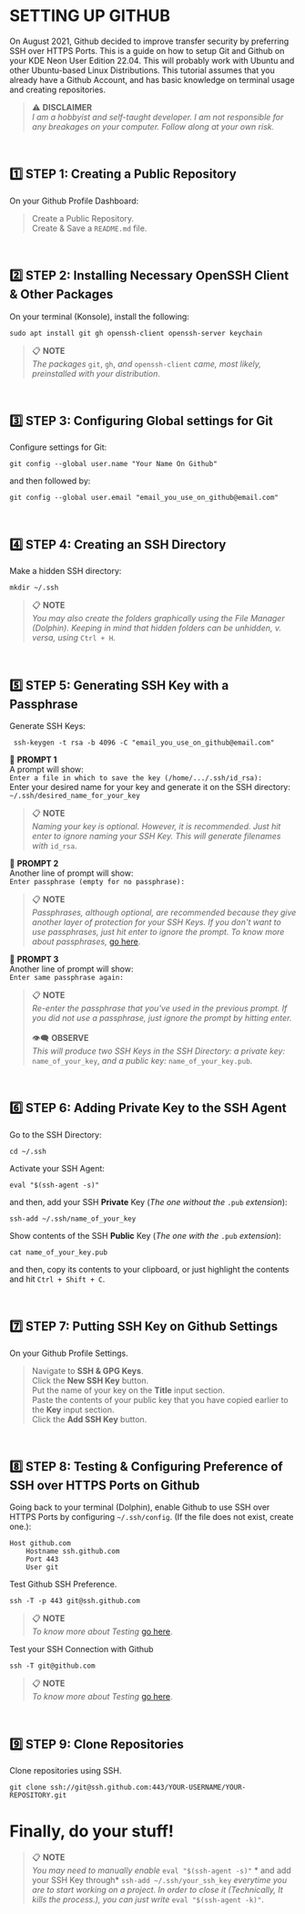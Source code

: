 # SETTING UP GITHUB
On August 2021, Github decided to improve transfer security by preferring SSH over HTTPS Ports. This is a guide on how to setup Git and Github on your KDE Neon User Edition 22.04. This will probably work with Ubuntu and other Ubuntu-based Linux Distributions. This tutorial assumes that you already have a Github Account, and has basic knowledge on terminal usage and creating repositories. <br/>
> :warning: **DISCLAIMER** <br/>
> *I am a hobbyist and self-taught developer. I am not responsible for any breakages on your computer. Follow along at your own risk.*

<br/>

## :one: STEP 1: Creating a Public Repository
On your Github Profile Dashboard:
> Create a Public Repository. <br/>
> Create & Save a `README.md` file.

<br/>

## :two: STEP 2: Installing Necessary OpenSSH Client & Other Packages
On your terminal (Konsole), install the following:
```
sudo apt install git gh openssh-client openssh-server keychain
```
> :clipboard: **NOTE** <br/>
> *The packages* `git`, `gh`, *and* `openssh-client` *came, most likely, preinstalled with your distribution*.

<br/>

## :three: STEP 3: Configuring Global settings for Git
Configure settings for Git:
```
git config --global user.name "Your Name On Github"
```
and then followed by:
```
git config --global user.email "email_you_use_on_github@email.com"
```

<br/>

## :four: STEP 4: Creating an SSH Directory
Make a hidden SSH directory:
```
mkdir ~/.ssh
```
> :clipboard: **NOTE** <br/>
> *You may also create the folders graphically using the File Manager (Dolphin). Keeping in mind that hidden folders can be unhidden, v. versa, using* `Ctrl + H`. 

<br/>

## :five: STEP 5: Generating SSH Key with a Passphrase
Generate SSH Keys:
```
 ssh-keygen -t rsa -b 4096 -C "email_you_use_on_github@email.com"
```

:large_blue_circle: **PROMPT 1** <br/>
A prompt will show: <br/>
```Enter a file in which to save the key (/home/.../.ssh/id_rsa):``` <br/>
Enter your desired name for your key and generate it on the SSH directory: <br/>
```~/.ssh/desired_name_for_your_key``` <br/>
> :clipboard: **NOTE** <br/>
> *Naming your key is optional. However, it is recommended. Just hit enter to ignore naming your SSH Key. This will generate filenames with* `id_rsa`. <br/>

:large_blue_circle: **PROMPT 2** <br/>
Another line of prompt will show: <br/>
```Enter passphrase (empty for no passphrase):``` <br/>
> :clipboard: **NOTE** <br/>
> *Passphrases, although optional, are recommended because they give another layer of protection for your SSH Keys. If you don't want to use passphrases, just hit enter to ignore the prompt. To know more about passphrases,* [go here](https://docs.github.com/en/authentication/connecting-to-github-with-ssh/working-with-ssh-key-passphrases).

:large_blue_circle: **PROMPT 3** <br/>
Another line of prompt will show: <br/>
```Enter same passphrase again:```<br/>
> :clipboard: **NOTE** <br/>
> *Re-enter the passphrase that you've used in the previous prompt. If you did not use a passphrase, just ignore the prompt by hitting enter.* <br/> <br/>
> :eye_speech_bubble: **OBSERVE** <br/>
> *This will produce two SSH Keys in the SSH Directory: a private key:* `name_of_your_key`, *and a public key:* `name_of_your_key.pub`.

<br/>

## :six: STEP 6: Adding Private Key to the SSH Agent
Go to the SSH Directory:
```
cd ~/.ssh
```
Activate your SSH Agent:
```
eval "$(ssh-agent -s)"
```
and then, add your SSH **Private** Key (*The one without the* `.pub` *extension*):
```
ssh-add ~/.ssh/name_of_your_key
```
Show contents of the SSH **Public** Key (*The one with the* `.pub` *extension*):
```
cat name_of_your_key.pub
```
and then, copy its contents to your clipboard, or just highlight the contents and hit `Ctrl + Shift + C`.

<br/>

## :seven: STEP 7: Putting SSH Key on Github Settings
On your Github Profile Settings.
> Navigate to **SSH & GPG Keys**. <br/>
> Click the **New SSH Key** button. <br/>
> Put the name of your key on the **Title** input section. <br/>
> Paste the contents of your public key that you have copied earlier to the **Key** input section. <br/>
> Click the **Add SSH Key** button.

<br/>

## :eight: STEP 8: Testing & Configuring Preference of SSH over HTTPS Ports on Github
Going back to your terminal (Dolphin), enable Github to use SSH over HTTPS Ports by configuring `~/.ssh/config`. (If the file does not exist, create one.):
```
Host github.com
    Hostname ssh.github.com
    Port 443
    User git
```
Test Github SSH Preference.
```
ssh -T -p 443 git@ssh.github.com
```
> :clipboard: **NOTE** <br/>
> *To know more about Testing* [go here](https://docs.github.com/en/authentication/connecting-to-github-with-ssh/testing-your-ssh-connection).

Test your SSH Connection with Github
```
ssh -T git@github.com
```
> :clipboard: **NOTE** <br/>
> *To know more about Testing* [go here](https://docs.github.com/en/authentication/connecting-to-github-with-ssh/testing-your-ssh-connection).

<br/>

## :nine: STEP 9: Clone Repositories
Clone repositories using SSH.
```
git clone ssh://git@ssh.github.com:443/YOUR-USERNAME/YOUR-REPOSITORY.git
```
# Finally, do your stuff!

> :clipboard: **NOTE** <br/>
> *You may need to manually enable* `eval "$(ssh-agent -s)"` * and add your SSH Key through* `ssh-add ~/.ssh/your_ssh_key` *everytime you are to start working on a project. In order to close it (Technically, It kills the process.), you can just write* `eval "$(ssh-agent -k)"`.

